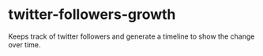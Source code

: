 twitter-followers-growth
========================

Keeps track of twitter followers and generate a timeline to show the change over time.